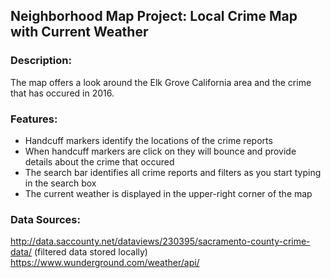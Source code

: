 ## Neighborhood Map Project: Local Crime Map with Current Weather

### Description:
The map offers a look around the Elk Grove California area and the crime that has occured in 2016.

### Features:
- Handcuff markers identify the locations of the crime reports
- When handcuff markers are click on they will bounce and provide details about the crime that occured
- The search bar identifies all crime reports and filters as you start typing in the search box
- The current weather is displayed in the upper-right corner of the map

### Data Sources:
http://data.saccounty.net/dataviews/230395/sacramento-county-crime-data/ (filtered data stored locally)
https://www.wunderground.com/weather/api/


